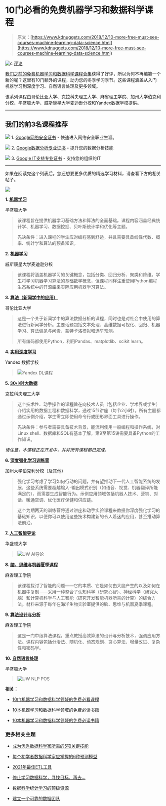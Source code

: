 # 10门必看的免费机器学习和数据科学课程

> 原文：[https://www.kdnuggets.com/2018/12/10-more-free-must-see-courses-machine-learning-data-science.html](https://www.kdnuggets.com/2018/12/10-more-free-must-see-courses-machine-learning-data-science.html)

![c](../Images/3d9c022da2d331bb56691a9617b91b90.png) [评论](#comments)

[我们之前的免费机器学习和数据科学课程合集](/2018/11/10-free-must-see-courses-machine-learning-data-science.html)获得了好评，所以为何不再编纂一个新的呢？这里有10门额外的课程，助力您的冬季学习季节。这些课程涵盖从入门机器学习到深度学习、自然语言处理及更多领域。

该系列课程由哥伦比亚大学、克拉科夫理工大学、麻省理工学院、加州大学伯克利分校、华盛顿大学、威斯康星大学麦迪逊分校和Yandex数据学校提供。

* * *

## 我们的前3名课程推荐

![](../Images/0244c01ba9267c002ef39d4907e0b8fb.png) 1\. [Google网络安全证书](https://www.kdnuggets.com/google-cybersecurity) - 快速进入网络安全职业生涯。

![](../Images/e225c49c3c91745821c8c0368bf04711.png) 2\. [Google数据分析专业证书](https://www.kdnuggets.com/google-data-analytics) - 提升您的数据分析技能

![](../Images/0244c01ba9267c002ef39d4907e0b8fb.png) 3\. [Google IT支持专业证书](https://www.kdnuggets.com/google-itsupport) - 支持您的组织的IT

* * *

如果在阅读完这个列表后，您还想要更多优质的精选学习材料，请查看下方的相关帖子。

![](../Images/536fc11b539a26d0daebb9d5af9539d0.png)

**1\. [机器学习](https://courses.cs.washington.edu/courses/cse546/17au/)**

华盛顿大学

> 该课程旨在提供机器学习基础方法和算法的全面基础。课程内容涵盖经典统计学、机器学习、数据挖掘、贝叶斯统计学和优化等主题。
> 
> 先决条件：进入课程的学生应对编程感到舒适，并且需要具备线性代数、概率、统计学和算法的预备知识。

**2\. [机器学习](http://pages.stat.wisc.edu/~sraschka/teaching/stat479-fs2018/)**

威斯康星大学麦迪逊分校

> 该课程将涵盖机器学习的关键概念，包括分类、回归分析、聚类和降维。学生将学习机器学习算法的基础数学概念，但课程同样注重使用Python编程生态系统中的开源库来实际应用机器学习算法。

**3\. [算法（新闻学中的应用）](https://github.com/jstray/lede-algorithms/blob/master/README.md)**

哥伦比亚大学

> 这是一个关于新闻学中的算法数据分析的课程，同时也是对社会中使用的算法进行新闻学分析。主要话题包括文本处理、高维数据可视化、回归、机器学习、算法偏见与问责、蒙特卡洛模拟和选举预测。
> 
> 所有编码都使用Python，利用Pandas、matplotlib、scikit learn。

**4\. [实用深度学习](https://github.com/yandexdataschool/Practical_DL/tree/master)**

Yandex 数据学校

> ![Yandex DL课程](../Images/ef9a12874418cab4a3af27b666645b5c.png)

**5\. [30小时大数据](http://ondata.blog/big-data-in-30-hours/)**

克拉科夫理工大学

> 这个技术性、动手操作的课程旨在向技术人员（包括企业、学术界或学生）介绍实用的数据工程和数据科学，通过15节讲座（每节2小时）。所有主题都通过示例介绍，学生需立即使用命令行或图形界面工具进行操作。
> 
> 先决条件：参与者需要具备技术背景，能流利使用一般编程和操作系统，对Linux shell、数据库和SQL有基本了解。第9至第15讲需要具备Python的工作知识。

*请注意，本课程正在开发中，并非所有课程都已完成。*

**6\. [深度强化学习训练营](https://sites.google.com/view/deep-rl-bootcamp/lectures)**

加州大学伯克利分校（及其他）

> 强化学习考虑了学习如何行动的问题，并有望推动下一代人工智能系统的发展，这些系统需要超越输入-输出模式识别（如语音、视觉、机器翻译所能满足的），而需要生成智能行为。示例应用领域包括机器人技术、营销、对话、暖通空调、优化医疗保健和供应链。
> 
> 这个为期两天的训练营将通过讲座和动手实验课程来教授你深度强化学习的基础知识，以便你可以使用这些技术构建新的令人着迷的应用，甚至推动算法前沿。

**7\. [人工智能导论](https://courses.cs.washington.edu/courses/cse573/17wi/)**

华盛顿大学

> ![UW AI导论](../Images/6fc875eea7118d7f732504195050240b.png)

**8\. [脑、思维与机器夏季课程](https://ocw.mit.edu/resources/res-9-003-brains-minds-and-machines-summer-course-summer-2015/)**

麻省理工学院

> 该课程探讨了智能的问题——它的本质、它是如何由大脑产生的以及如何在机器中复制——采用一种整合了认知科学（研究心智）、神经科学（研究大脑）和计算机科学与人工智能（研究开发智能机器所需的计算）的综合方法。材料来源于每年在海洋生物实验室提供的脑、思维与机器夏季课程。

**9\. [算法设计与分析](https://ocw.mit.edu/courses/electrical-engineering-and-computer-science/6-046j-design-and-analysis-of-algorithms-spring-2015/)**

麻省理工学院

> 这是一门中级算法课程，重点教授高效算法的设计与分析技术，强调应用方法。课程内容包括分治法、随机化、动态规划、贪心算法、增量改进、复杂性和密码学。

**10\. [自然语言处理](https://courses.cs.washington.edu/courses/cse517/17wi/)**

华盛顿大学

> ![UW NLP POS](../Images/09effd520b11e23d85590b5a60a3a4b2.png)

**相关：**

+   [10门机器学习和数据科学领域的免费必看课程](/2018/11/10-free-must-see-courses-machine-learning-data-science.html)

+   [10本机器学习和数据科学领域的免费必读书籍](/2017/04/10-free-must-read-books-machine-learning-data-science.html)

+   [10本机器学习和数据科学领域的免费必读书籍](/2018/05/10-more-free-must-read-books-for-machine-learning-and-data-science.html)

### 更多相关主题

+   [成为优秀数据科学家所需的5项关键技能](https://www.kdnuggets.com/2021/12/5-key-skills-needed-become-great-data-scientist.html)

+   [每个初学者数据科学家应掌握的6种预测模型](https://www.kdnuggets.com/2021/12/6-predictive-models-every-beginner-data-scientist-master.html)

+   [2021年最佳ETL工具](https://www.kdnuggets.com/2021/12/mozart-best-etl-tools-2021.html)

+   [停止学习数据科学，寻找目标，再去…](https://www.kdnuggets.com/2021/12/stop-learning-data-science-find-purpose.html)

+   [数据科学统计学习的顶级资源](https://www.kdnuggets.com/2021/12/springboard-top-resources-learn-data-science-statistics.html)

+   [建立一个可靠的数据团队](https://www.kdnuggets.com/2021/12/build-solid-data-team.html)
